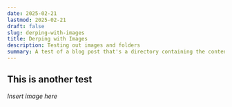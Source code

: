 ```yaml
---
date: 2025-02-21
lastmod: 2025-02-21
draft: false
slug: derping-with-images
title: Derping with Images
description: Testing out images and folders
summary: A test of a blog post that's a directory containing the content and all images.
---
```


## This is another test

*Insert image here*
